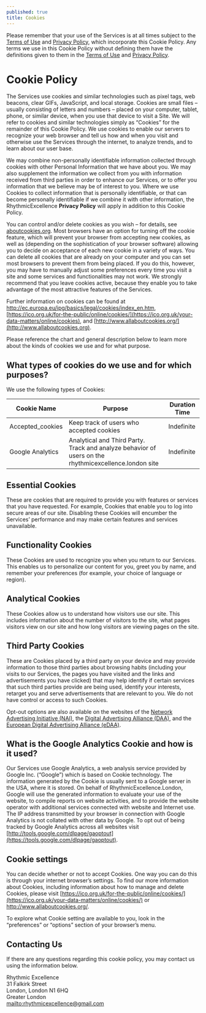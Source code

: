 ```yaml
---
published: true
title: Cookies
---
```


Please remember that your use of the Services is at all times subject to the [Terms of Use](/legal/terms-of-use) and [Privacy Policy](/legal/privacy-policy), which incorporate this Cookie Policy. Any terms we use in this Cookie Policy without defining them have the definitions given to them in the [Terms of Use](/legal/terms-of-use) and [Privacy Policy](/legal/privacy-policy).

# Cookie Policy

The Services use cookies and similar technologies such as pixel tags, web beacons, clear GIFs, JavaScript, and local storage. Cookies are small files – usually consisting of letters and numbers – placed on your computer, tablet, phone, or similar device, when you use that device to visit a Site. We will refer to cookies and similar technologies simply as “Cookies” for the remainder of this Cookie Policy. We use cookies to enable our servers to recognize your web browser and tell us how and when you visit and otherwise use the Services through the internet, to analyze trends, and to learn about our user base.

We may combine non-personally identifiable information collected through cookies with other Personal Information that we have about you. We may also supplement the information we collect from you with information received from third parties in order to enhance our Services, or to offer you information that we believe may be of interest to you. Where we use Cookies to collect information that is personally identifiable, or that can become personally identifiable if we combine it with other information, the RhythmicExcellence **Privacy Policy** will apply in addition to this Cookie Policy.

You can control and/or delete cookies as you wish – for details, see [aboutcookies.org](https://aboutcookies.org). Most browsers have an option for turning off the cookie feature, which will prevent your browser from accepting new cookies, as well as (depending on the sophistication of your browser software) allowing you to decide on acceptance of each new cookie in a variety of ways. You can delete all cookies that are already on your computer and you can set most browsers to prevent them from being placed. If you do this, however, you may have to manually adjust some preferences every time you visit a site and some services and functionalities may not work. We strongly recommend that you leave cookies active, because they enable you to take advantage of the most attractive features of the Services.

Further information on cookies can be found at <http://ec.europa.eu/ipg/basics/legal/cookies/index_en.htm>, [https://ico.org.uk/for-the-public/online/cookies/](https://ico.org.uk/your-data-matters/online/cookies), and [http://www.allaboutcookies.org/](http://www.allaboutcookies.org).

Please reference the chart and general description below to learn more about the kinds of cookies we use and for what purpose.

## What types of cookies do we use and for which purposes?

We use the following types of Cookies:

| Cookie Name      | Purpose                                                                                               | Duration Time |
| ---------------- | ----------------------------------------------------------------------------------------------------- | ------------- |
| Accepted_cookies | Keep track of users who accepted cookies                                                              | Indefinite    |
| Google Analytics | Analytical and Third Party. Track and analyze behavior of users on the rhythmicexcellence.london site | Indefinite    |

## Essential Cookies

These are cookies that are required to provide you with features or services that you have requested. For example, Cookies that enable you to log into secure areas of our site. Disabling these Cookies will encumber the Services’ performance and may make certain features and services unavailable.

## Functionality Cookies

These Cookies are used to recognize you when you return to our Services. This enables us to personalize our content for you, greet you by name, and remember your preferences (for example, your choice of language or region).

## Analytical Cookies

These Cookies allow us to understand how visitors use our site. This includes information about the number of visitors to the site, what pages visitors view on our site and how long visitors are viewing pages on the site.

## Third Party Cookies

These are Cookies placed by a third party on your device and may provide information to those third parties about browsing habits (including your visits to our Services, the pages you have visited and the links and advertisements you have clicked) that may help identify if certain services that such third parties provide are being used, identify your interests, retarget you and serve advertisements that are relevant to you. We do not have control or access to such Cookies.

Opt-out options are also available on the websites of the [Network Advertising Initiative (NAI)](http://www.networkadvertising.org), the [Digital Advertising Alliance (DAA)](http://www.aboutads.info), and the [European Digital Advertising Alliance (eDAA)](http://www.youronlinechoices.com).

## What is the Google Analytics Cookie and how is it used?

Our Services use Google Analytics, a web analysis service provided by Google Inc. (“Google”) which is based on Cookie technology. The information generated by the Cookie is usually sent to a Google server in the USA, where it is stored. On behalf of RhythmicExcellence.London, Google will use the generated information to evaluate your use of the website, to compile reports on website activities, and to provide the website operator with additional services connected with website and Internet use. The IP address transmitted by your browser in connection with Google Analytics is not collated with other data by Google. To opt out of being tracked by Google Analytics across all websites visit [http://tools.google.com/dlpage/gaoptout](https://tools.google.com/dlpage/gaoptout).

## Cookie settings

You can decide whether or not to accept Cookies. One way you can do this is through your internet browser’s settings. To find our more information about Cookies, including information about how to manage and delete Cookies, please visit [https://ico.org.uk/for-the-public/online/cookies/](https://ico.org.uk/your-data-matters/online/cookies/) or <http://www.allaboutcookies.org/>.

To explore what Cookie setting are available to you, look in the “preferences” or “options” section of your browser’s menu.

## Contacting Us

If there are any questions regarding this cookie policy, you may contact us using the information below.

Rhythmic Excellence\
31 Falkirk Street\
London, London N1 6HQ\
Greater London\
<mailto:rhythmicexcellence@gmail.com>
